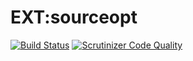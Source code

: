 # EXT:sourceopt

[![Build Status](https://travis-ci.org/lochmueller/sourceopt.svg?branch=master)](https://travis-ci.org/lochmueller/sourceopt)
[![Scrutinizer Code Quality](https://scrutinizer-ci.com/g/lochmueller/sourceopt/badges/quality-score.png?b=master)](https://scrutinizer-ci.com/g/lochmueller/sourceopt/?branch=master)
